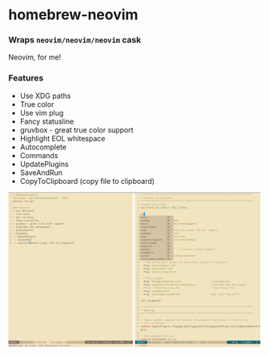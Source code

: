 # homebrew-neovim
### Wraps `neovim/neovim/neovim` cask
Neovim, for me!

### Features
* Use XDG paths
* True color
* Use vim plug
* Fancy statusline
* gruvbox - great true color support
* Highlight EOL whitespace
* Autocomplete
* Commands
 * UpdatePlugins
 * SaveAndRun
 * CopyToClipboard (copy file to clipboard)



![photo](img/screen_shot_01.png?raw=true)
